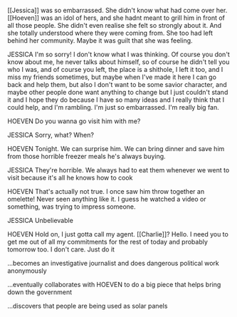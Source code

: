 [[Jessica]] was so embarrassed. She didn't know what had come over her.
[[Hoeven]] was an idol of hers, and she hadnt meant to grill him in front of
all those people. She didn't even realise she felt so strongly about it. And she totally understood where they were coming from. She too had left behind her community. Maybe it was guilt that she was feeling.

JESSICA
I'm so sorry! I don't know what I was thinking. Of course you don't know about me, he never talks about himself, so of course he didn't tell you who I was, and of course you left, the place is a shithole, I left it too, and I miss my friends sometimes, but maybe when I've made it here I can go back and help them, but also I don't want to be some savior character, and maybe other people done want anything to change but I just couldn't stand it and I hope they do because I have so many ideas and I really think that I could help, and I'm rambling. I'm just so embarrassed. I'm really big fan. 

HOEVEN
Do you wanna go visit him with me?

JESSICA
Sorry, what? When?

HOEVEN
Tonight. We can surprise him. We can bring dinner and save him from
those horrible freezer meals he's always buying.

JESSICA
They're horrible. We always had to eat them whenever we went to visit
because it's all he knows how to cook

HOEVEN
That's actually not true. I once saw him throw together an omelette!
Never seen anything like it. I guess he watched a video or something,
was trying to impress someone.

JESSICA
Unbelievable

HOEVEN
Hold on, I just gotta call my agent. [[Charlie]]? Hello. I need you to get
me out of all my commitments for the rest of today and probably tomorrow too. I don't care. Just do it


...becomes an investigative journalist and does dangerous political work
anonymously

...eventually collaborates with HOEVEN to do a big piece that helps bring
down the government

...discovers that people are being used as solar panels